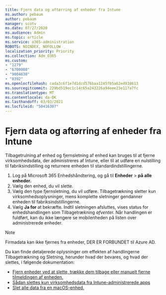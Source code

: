 ```yaml
---
title: Fjern data og aftørring af enheder fra Intune
ms.author: pebaum
author: pebaum
manager: scotv
ms.date: 07/27/2020
ms.audience: Admin
ms.topic: article
ms.service: o365-administration
ROBOTS: NOINDEX, NOFOLLOW
localization_priority: Priority
ms.collection: Adm_O365
ms.custom:
- "1279"
- "6700008"
- "9004638"
- "8392"
ms.openlocfilehash: cada3c6f1e7d1dcd576baa1245fb5a62ed938613
ms.sourcegitcommit: 229bd519ec1c14c65a243226a94eee23e117a7fc
ms.translationtype: MT
ms.contentlocale: da-DK
ms.lasthandoff: 03/03/2021
ms.locfileid: "50416307"
---
```

# <a name="removing-data-and-wiping-devices-from-intune"></a>Fjern data og aftørring af enheder fra Intune

Tilbagetrulning af enhed og fjernsletning af enhed kan bruges til at fjerne virksomhedsdata, der administreres af Intune, eller til at udføre en nulstilling til fabriksindstilling og returnere enheden til standardindstillingerne.

1. Log på Microsoft 365 Enhedshåndtering, og gå til **Enheder**  >  **på alle enheder.**
2. Vælg den enhed, du vil slette.
3. Vælg den type fjernsletning, du vil udføre. Tilbagetrækning sletter kun virksomhedsoplysninger, mens komplette sletninger gendanner enheden til fabriksindstillingerne.
4. Vælg **Ja for** at bekræfte. Indtil sletningen afsluttes, vises status for enhedshandlingen som Tilbagetrækning *afventer.*
    Når handlingen er fuldført, kan du ikke længere se mobilenheden på listen over administrerede enheder.

> [!NOTE]
> Firmadata kan ikke fjernes fra enheder, DER ER FORBUNDET til Azure AD. 

Du kan finde detaljerede oplysninger om effekten af handlingerne Tilbagetrækning og Sletning, herunder hvad der bevares, og hvad der slettes, i følgende dokumentation:

- [Fjern enheder ved at slette, trække dem tilbage eller manuelt fjerne tilmeldingen af enheden.](https://docs.microsoft.com/mem/intune/remote-actions/devices-wipe)
- [Sådan slettes kun virksomhedsdata fra Intune-administrerede apps](https://docs.microsoft.com/mem/intune/apps/apps-selective-wipe)
- [Slet alle data fra en macOS-enhed.](https://docs.microsoft.com/mem/intune/remote-actions/device-erase)